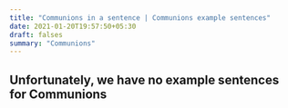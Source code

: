 ```yaml
---
title: "Communions in a sentence | Communions example sentences"
date: 2021-01-20T19:57:50+05:30
draft: falses
summary: "Communions"
---
```

## Unfortunately, we have no example sentences for Communions                 
